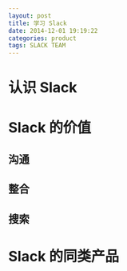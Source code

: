 ```yaml
---
layout: post
title: 学习 Slack
date: 2014-12-01 19:19:22
categories: product
tags: SLACK TEAM
---
```


# 认识 Slack

# Slack 的价值

## 沟通

## 整合

## 搜索

# Slack 的同类产品


